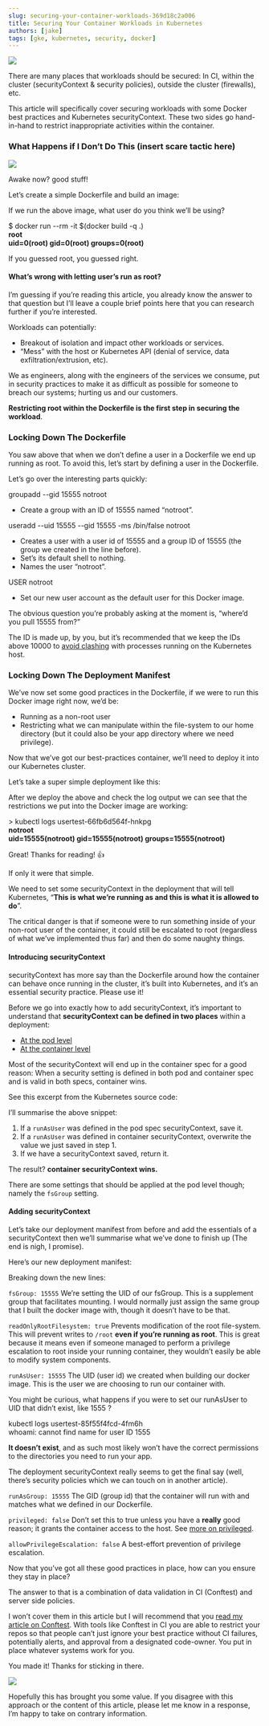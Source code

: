 ```yaml
---
slug: securing-your-container-workloads-369d18c2a006
title: Securing Your Container Workloads in Kubernetes
authors: [jake]
tags: [gke, kubernetes, security, docker]
---
```




![](https://cdn-images-1.medium.com/max/800/1*AcbsPGo9M5Yoco2PJOxEnA.png)

There are many places that workloads should be secured: In CI, within the cluster (securityContext & security policies), outside the cluster (firewalls), etc.

This article will specifically cover securing workloads with some Docker best practices and Kubernetes securityContext. These two sides go hand-in-hand to restrict inappropriate activities within the container.

### What Happens if I Don’t Do This (insert scare tactic here)

![](https://cdn-images-1.medium.com/max/800/0*UUdQYArq_Z4FDnFO)

Awake now? good stuff!

Let’s create a simple Dockerfile and build an image:

If we run the above image, what user do you think we’ll be using?

$ docker run --rm -it $(docker build -q .)  
**root  
uid=0(root) gid=0(root) groups=0(root)**

If you guessed root, you guessed right.

#### What’s wrong with letting user’s run as root?

I’m guessing if you’re reading this article, you already know the answer to that question but I’ll leave a couple brief points here that you can research further if you’re interested.

Workloads can potentially:

*   Breakout of isolation and impact other workloads or services.
*   “Mess” with the host or Kubernetes API (denial of service, data exfiltration/extrusion, etc).

We as engineers, along with the engineers of the services we consume, put in security practices to make it as difficult as possible for someone to breach our systems; hurting us and our customers.

**Restricting root within the Dockerfile is the first step in securing the workload**.

### Locking Down The Dockerfile

You saw above that when we don’t define a user in a Dockerfile we end up running as root. To avoid this, let’s start by defining a user in the Dockerfile.

Let’s go over the interesting parts quickly:

groupadd --gid 15555 notroot

*   Create a group with an ID of 15555 named “notroot”.

useradd --uid 15555 --gid 15555 -ms /bin/false notroot

*   Creates a user with a user id of 15555 and a group ID of 15555 (the group we created in the line before).
*   Set’s its default shell to nothing.
*   Names the user “notroot”.

USER notroot

*   Set our new user account as the default user for this Docker image.

The obvious question you’re probably asking at the moment is, “where’d you pull 15555 from?”

The ID is made up, by you, but it’s recommended that we keep the IDs above 10000 to [avoid clashing](https://kubesec.io/basics/containers-securitycontext-runasuser/) with processes running on the Kubernetes host.

### Locking Down The Deployment Manifest

We’ve now set some good practices in the Dockerfile, if we were to run this Docker image right now, we’d be:

*   Running as a non-root user
*   Restricting what we can manipulate within the file-system to our home directory (but it could also be your app directory where we need privilege).

Now that we’ve got our best-practices container, we’ll need to deploy it into our Kubernetes cluster.

Let’s take a super simple deployment like this:

After we deploy the above and check the log output we can see that the restrictions we put into the Docker image are working:

\> kubectl logs usertest-66fb6d564f-hnkpg  
**notroot  
uid=15555(notroot) gid=15555(notroot) groups=15555(notroot)**

Great! Thanks for reading! 👍

If only it were that simple.

We need to set some securityContext in the deployment that will tell Kubernetes, “**This is what we’re running as and this is what it is allowed to do**”.

The critical danger is that if someone were to run something inside of your non-root user of the container, it could still be escalated to root (regardless of what we’ve implemented thus far) and then do some naughty things.

#### Introducing securityContext

securityContext has more say than the Dockerfile around how the container can behave once running in the cluster, it’s built into Kubernetes, and it’s an essential security practice. Please use it!

Before we go into exactly how to add securityContext, it’s important to understand that **securityContext can be defined in two places** within a deployment:

*   [At the pod level](https://kubernetes.io/docs/reference/generated/kubernetes-api/v1.18/#podsecuritycontext-v1-core)
*   [At the container level](https://kubernetes.io/docs/reference/generated/kubernetes-api/v1.18/#securitycontext-v1-core)

Most of the securityContext will end up in the container spec for a good reason: When a security setting is defined in both pod and container spec and is valid in both specs, container wins.

See this excerpt from the Kubernetes source code:

I’ll summarise the above snippet:

1.  If a `runAsUser` was defined in the pod spec securityContext, save it.
2.  If a `runAsUser` was defined in container securityContext, overwrite the value we just saved in step 1.
3.  If we have a securityContext saved, return it.

The result? **container securityContext wins.**

There are some settings that should be applied at the pod level though; namely the `fsGroup` setting.

#### Adding securityContext

Let’s take our deployment manifest from before and add the essentials of a securityContext then we’ll summarise what we’ve done to finish up (The end is nigh, I promise).

Here’s our new deployment manifest:

Breaking down the new lines:

`fsGroup: 15555` We’re setting the UID of our fsGroup. This is a supplement group that facilitates mounting. I would normally just assign the same group that I built the docker image with, though it doesn’t have to be that.

`readOnlyRootFilesystem: true` Prevents modification of the root file-system. This will prevent writes to `/root` **even if you’re running as root**. This is great because it means even if someone managed to perform a privilege escalation to root inside your running container, they wouldn’t easily be able to modify system components.

`runAsUser: 15555` The UID (user id) we created when building our docker image. This is the user we are choosing to run our container with.

You might be curious, what happens if you were to set our runAsUser to UID that didn’t exist, like 1555 ?

kubectl logs usertest-85f55f4fcd-4fm6h  
whoami: cannot find name for user ID 1555

**It doesn’t exist**, and as such most likely won’t have the correct permissions to the directories you need to run your app.

The deployment securityContext really seems to get the final say (well, there’s security policies which we can touch on in another article).

`runAsGroup: 15555` The GID (group id) that the container will run with and matches what we defined in our Dockerfile.

`privileged: false` Don’t set this to true unless you have a **really** good reason; it grants the container access to the host. See [more on privileged](https://kubernetes.io/docs/concepts/policy/pod-security-policy/#privileged).

`allowPrivilegeEscalation: false` A best-effort prevention of privilege escalation.

Now that you’ve got all these good practices in place, how can you ensure they stay in place?

The answer to that is a combination of data validation in CI (Conftest) and server side policies.

I won’t cover them in this article but I will recommend that you [read my article on Conftest](https://medium.com/faun/conftest-in-ci-54503226c225?source=friends_link&sk=419d53ea9c325a9eb082772f7c2bc6c7). With tools like Conftest in CI you are able to restrict your repos so that people can’t just ignore your best practice without CI failures, potentially alerts, and approval from a designated code-owner. You put in place whatever systems work for you.

You made it! Thanks for sticking in there.

![](https://cdn-images-1.medium.com/max/800/0*sOq6Hs_WB6BYsKK3)

Hopefully this has brought you some value. If you disagree with this approach or the content of this article, please let me know in a response, I’m happy to take on contrary information.